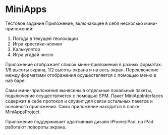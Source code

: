 # MiniApps
Тестовое задание
Приложение, включающее в себя несколько мини-приложений:
1) Погода в текущей геолокации
2) Игра крестики-нолики
3) Калькулятор
4) Игра угадай число

Приложение отображает список мини-приложений в разных форматах: 1/8 высоты экрана, 1/2 высоты экрана и на весь экран.
Переключение между форматами отображения осуществляется с помощью меню в нав баре.

Сами мини-приложения вынесены в отдельные локальные пакеты, подключение осуществляется с помощью SPM. Пакет MiniAppInterfaces содержит в себе протокол и служит для связи остальных пакетов и основного приложения.
Само приложение находится в папке MiniAppsProject.

Приложение поддерживает адаптивный дизайн iPhone/iPad, на iPad работают повороты экрана.
